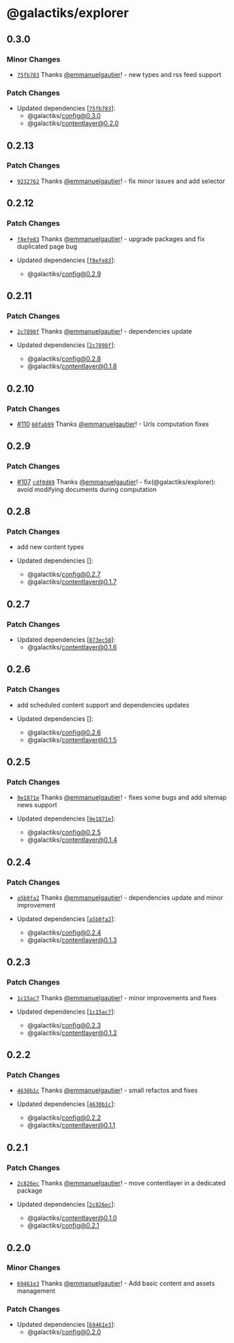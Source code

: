 # @galactiks/explorer

## 0.3.0

### Minor Changes

- [`75fb783`](https://github.com/thegalactiks/explorer/commit/75fb783d9473fa5a9fbb8255cb2dcb4af17782cb) Thanks [@emmanuelgautier](https://github.com/emmanuelgautier)! - new types and rss feed support

### Patch Changes

- Updated dependencies [[`75fb783`](https://github.com/thegalactiks/explorer/commit/75fb783d9473fa5a9fbb8255cb2dcb4af17782cb)]:
  - @galactiks/config@0.3.0
  - @galactiks/contentlayer@0.2.0

## 0.2.13

### Patch Changes

- [`9232762`](https://github.com/thegalactiks/explorer/commit/9232762363d5666d2f8355c684eb9b323b3e114b) Thanks [@emmanuelgautier](https://github.com/emmanuelgautier)! - fix minor issues and add selector

## 0.2.12

### Patch Changes

- [`f8efe83`](https://github.com/thegalactiks/explorer/commit/f8efe83b0d724eeb239f3581c56ad1133282c3b0) Thanks [@emmanuelgautier](https://github.com/emmanuelgautier)! - upgrade packages and fix duplicated page bug

- Updated dependencies [[`f8efe83`](https://github.com/thegalactiks/explorer/commit/f8efe83b0d724eeb239f3581c56ad1133282c3b0)]:
  - @galactiks/config@0.2.9

## 0.2.11

### Patch Changes

- [`2c7898f`](https://github.com/thegalactiks/explorer/commit/2c7898f9e5b5fb0451a208a1e1a50d831eabf3fb) Thanks [@emmanuelgautier](https://github.com/emmanuelgautier)! - dependencies update

- Updated dependencies [[`2c7898f`](https://github.com/thegalactiks/explorer/commit/2c7898f9e5b5fb0451a208a1e1a50d831eabf3fb)]:
  - @galactiks/config@0.2.8
  - @galactiks/contentlayer@0.1.8

## 0.2.10

### Patch Changes

- [#110](https://github.com/thegalactiks/explorer/pull/110) [`60fab99`](https://github.com/thegalactiks/explorer/commit/60fab991cd234869cb7c7e0a06cb39df3d34d3dc) Thanks [@emmanuelgautier](https://github.com/emmanuelgautier)! - Urls computation fixes

## 0.2.9

### Patch Changes

- [#107](https://github.com/thegalactiks/explorer/pull/107) [`cdf0d89`](https://github.com/thegalactiks/explorer/commit/cdf0d890b5deddef925f013740ea642cb5a61eaf) Thanks [@emmanuelgautier](https://github.com/emmanuelgautier)! - fix(@galactiks/explorer): avoid modifying documents during computation

## 0.2.8

### Patch Changes

- add new content types

- Updated dependencies []:
  - @galactiks/config@0.2.7
  - @galactiks/contentlayer@0.1.7

## 0.2.7

### Patch Changes

- Updated dependencies [[`073ec50`](https://github.com/thegalactiks/explorer/commit/073ec50b9b942b0be951b9e121121c75689daa53)]:
  - @galactiks/contentlayer@0.1.6

## 0.2.6

### Patch Changes

- add scheduled content support and dependencies updates

- Updated dependencies []:
  - @galactiks/config@0.2.6
  - @galactiks/contentlayer@0.1.5

## 0.2.5

### Patch Changes

- [`9e1871e`](https://github.com/thegalactiks/explorer/commit/9e1871e5918a76e65113010815a3437f97cbdec8) Thanks [@emmanuelgautier](https://github.com/emmanuelgautier)! - fixes some bugs and add sitemap news support

- Updated dependencies [[`9e1871e`](https://github.com/thegalactiks/explorer/commit/9e1871e5918a76e65113010815a3437f97cbdec8)]:
  - @galactiks/config@0.2.5
  - @galactiks/contentlayer@0.1.4

## 0.2.4

### Patch Changes

- [`a5b0fa2`](https://github.com/thegalactiks/explorer/commit/a5b0fa2fe2ec34365ae0344ff760c7c386f371eb) Thanks [@emmanuelgautier](https://github.com/emmanuelgautier)! - dependencies update and minor improvement

- Updated dependencies [[`a5b0fa2`](https://github.com/thegalactiks/explorer/commit/a5b0fa2fe2ec34365ae0344ff760c7c386f371eb)]:
  - @galactiks/config@0.2.4
  - @galactiks/contentlayer@0.1.3

## 0.2.3

### Patch Changes

- [`1c15ac7`](https://github.com/thegalactiks/explorer/commit/1c15ac78a9fe1971a05254813948b2bcba94596f) Thanks [@emmanuelgautier](https://github.com/emmanuelgautier)! - minor improvements and fixes

- Updated dependencies [[`1c15ac7`](https://github.com/thegalactiks/explorer/commit/1c15ac78a9fe1971a05254813948b2bcba94596f)]:
  - @galactiks/config@0.2.3
  - @galactiks/contentlayer@0.1.2

## 0.2.2

### Patch Changes

- [`4630b1c`](https://github.com/thegalactiks/explorer/commit/4630b1cdb5dea901507fef8a2c7a9d3b4c97bd43) Thanks [@emmanuelgautier](https://github.com/emmanuelgautier)! - small refactos and fixes

- Updated dependencies [[`4630b1c`](https://github.com/thegalactiks/explorer/commit/4630b1cdb5dea901507fef8a2c7a9d3b4c97bd43)]:
  - @galactiks/config@0.2.2
  - @galactiks/contentlayer@0.1.1

## 0.2.1

### Patch Changes

- [`2c826ec`](https://github.com/thegalactiks/explorer/commit/2c826ecae77d43afe4ce3634611b1a7ed863f584) Thanks [@emmanuelgautier](https://github.com/emmanuelgautier)! - move contentlayer in a dedicated package

- Updated dependencies [[`2c826ec`](https://github.com/thegalactiks/explorer/commit/2c826ecae77d43afe4ce3634611b1a7ed863f584)]:
  - @galactiks/contentlayer@0.1.0
  - @galactiks/config@0.2.1

## 0.2.0

### Minor Changes

- [`69461e3`](https://github.com/thegalactiks/explorer/commit/69461e33f4201572ec62dd4e5cb51d8ef8bafa9b) Thanks [@emmanuelgautier](https://github.com/emmanuelgautier)! - Add basic content and assets management

### Patch Changes

- Updated dependencies [[`69461e3`](https://github.com/thegalactiks/explorer/commit/69461e33f4201572ec62dd4e5cb51d8ef8bafa9b)]:
  - @galactiks/config@0.2.0
